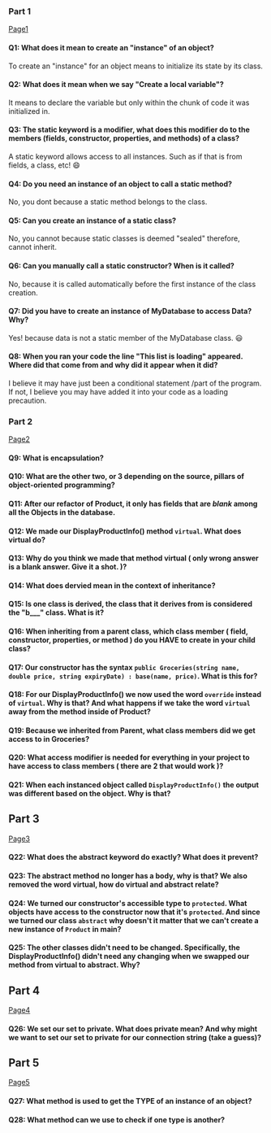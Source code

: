 ﻿### Part 1
[Page1](Training/Page1.md)

#### Q1: What does it mean to create an "instance" of an object?
To create an "instance" for an object means to initialize its state by its class.
#### Q2: What does it mean when we say "Create a local variable"?
It means to declare the variable but only within the chunk of code it was initialized in.
#### Q3: The static keyword is a modifier, what does this modifier do to the members (fields, constructor, properties, and methods) of a class?
A static keyword allows access to all instances. Such as if that is from fields, a class, etc! :smile:
#### Q4: Do you need an instance of an object to call a static method?
No, you dont because a static method belongs to the class.
#### Q5: Can you create an instance of a static class?
No, you cannot because static classes is deemed "sealed" therefore, cannot inherit.
#### Q6: Can you manually call a static constructor? When is it called?
No, because it is called automatically before the first instance of the class creation. 
#### Q7: Did you have to create an instance of MyDatabase to access Data? Why?
Yes! because data is not a static member of the MyDatabase class. :smiley:
#### Q8: When you ran your code the line "This list is loading" appeared. Where did that come from and why did it appear when it did?
I believe it may have just been a conditional statement /part of the program. If not, I believe you may have added it into your code as a loading precaution.
### Part 2
[Page2](Training/Page2.md)

#### Q9: What is encapsulation?
#### Q10: What are the other two, or 3 depending on the source, pillars of object-oriented programming?
#### Q11: After our refactor of Product, it only has fields that are _blank_ among all the Objects in the database.
#### Q12: We made our DisplayProductInfo() method `virtual`. What does virtual do?
#### Q13: Why do you think we made that method virtual ( only wrong answer is a blank answer. Give it a shot. )?
#### Q14: What does dervied mean in the context of inheritance?
#### Q15: Is one class is derived, the class that it derives from is considered the "b___" class. What is it?
#### Q16: When inheriting from a parent class, which class member ( field, constructor, properties, or method ) do you HAVE to create in your child class?
#### Q17: Our constructor has the syntax `public Groceries(string name, double price, string expiryDate) : base(name, price)`. What is this for?
#### Q18: For our DisplayProductInfo() we now used the word `override` instead of `virtual`. Why is that? And what happens if we take the word `virtual` away from the method inside of Product?
#### Q19: Because we inherited from Parent, what class members did we get access to in Groceries?
#### Q20: What access modifier is needed for everything in your project to have access to class members ( there are 2 that would work )?
#### Q21: When each instanced object called `DisplayProductInfo()` the output was different based on the object. Why is that?

## Part 3
[Page3](Training/Page3.md)

#### Q22: What does the abstract keyword do exactly? What does it prevent?
#### Q23: The abstract method no longer has a body, why is that? We also removed the word virtual, how do virtual and abstract relate?
#### Q24: We turned our constructor's accessible type to `protected`. What objects have access to the constructor now that it's `protected`. And since we turned our class `abstract` why doesn't it matter that we can't create a new instance of `Product` in main?
#### Q25: The other classes didn't need to be changed. Specifically, the DisplayProductInfo() didn't need any changing when we swapped our method from virtual to abstract. Why?

## Part 4
[Page4](Training/Page4.md)

#### Q26: We set our set to private. What does private mean? And why might we want to set our set to private for our connection string (take a guess)?

## Part 5
[Page5](Training/Page5.md)

#### Q27: What method is used to get the TYPE of an instance of an object?
#### Q28: What method can we use to check if one type is another?
